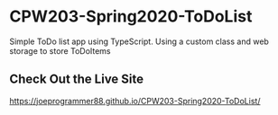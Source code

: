 # CPW203-Spring2020-ToDoList
Simple ToDo list app using TypeScript. Using a custom class and web storage to store ToDoItems

## Check Out the Live Site
https://joeprogrammer88.github.io/CPW203-Spring2020-ToDoList/
